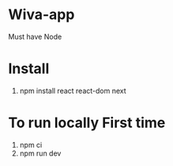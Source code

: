 # Wiva-app

Must have Node

# Install
1) npm install react react-dom next

# To run locally First time
1) npm ci
2) npm run dev